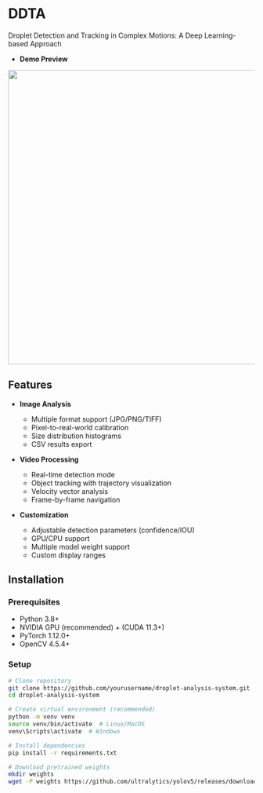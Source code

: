 # DDTA
Droplet Detection and Tracking in Complex Motions: A Deep Learning-based Approach

- **Demo Preview**
 <img src="results/results.png" width="600">
 
## Features

- **Image Analysis**
  - Multiple format support (JPG/PNG/TIFF)
  - Pixel-to-real-world calibration
  - Size distribution histograms
  - CSV results export

- **Video Processing**
  - Real-time detection mode
  - Object tracking with trajectory visualization
  - Velocity vector analysis
  - Frame-by-frame navigation

- **Customization**
  - Adjustable detection parameters (confidence/IOU)
  - GPU/CPU support
  - Multiple model weight support
  - Custom display ranges

## Installation

### Prerequisites
- Python 3.8+
- NVIDIA GPU (recommended) + (CUDA 11.3+)
- PyTorch 1.12.0+
- OpenCV 4.5.4+

### Setup
```bash
# Clone repository
git clone https://github.com/yourusername/droplet-analysis-system.git
cd droplet-analysis-system

# Create virtual environment (recommended)
python -m venv venv
source venv/bin/activate  # Linux/MacOS
venv\Scripts\activate  # Windows

# Install dependencies
pip install -r requirements.txt

# Download pretrained weights
mkdir weights
wget -P weights https://github.com/ultralytics/yolov5/releases/download/v6.1/yolov5m.pt

